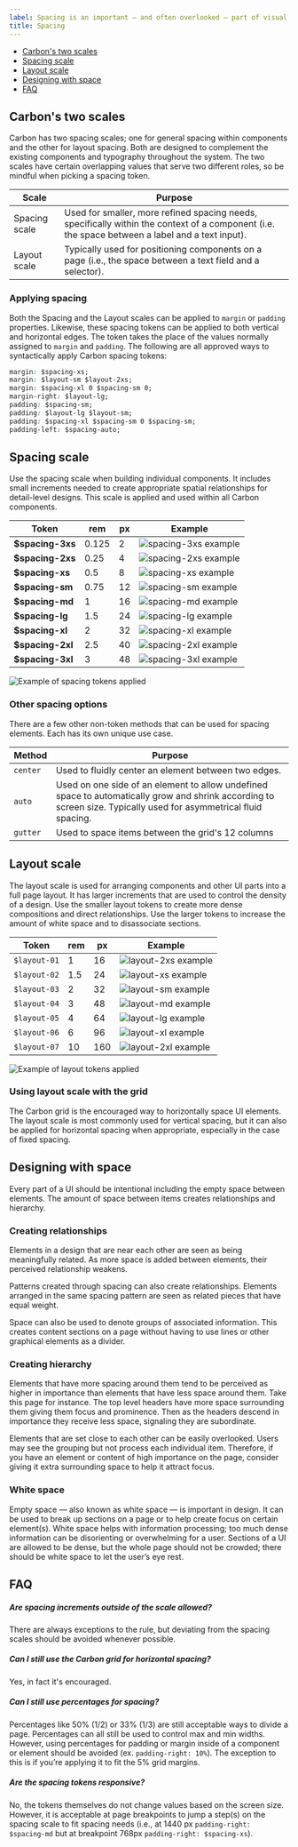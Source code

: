 ```yaml
---
label: Spacing is an important — and often overlooked — part of visual design. Carbon takes a lot of the guesswork out of spacing to help designers deliver clear, functional layouts.
title: Spacing
---
```


<anchor-links>
<ul>
    <li><a href="#carbon's-two-scales">Carbon's two scales</a></li>
    <li><a href="#spacing-scale">Spacing scale</a></li>
    <li><a href="#layout-scale">Layout scale</a></li>
    <li><a href="#designing-with-space">Designing with space</a></li>
    <li><a href="#faq">FAQ</a></li>
</ul>
</anchor-links>


## Carbon's two scales

Carbon has two spacing scales; one for general spacing within components and the other for layout spacing. Both are designed to complement the existing components and typography throughout the system. The two scales have certain overlapping values that serve two different roles, so be mindful when picking a spacing token.

| Scale             | Purpose                                                                                                                                                                                                                             |
| ----------------- | ----------------------------------------------------------------------------------------------------------------------------------------------------------------------------------------------------------------------------------- |
| Spacing scale | Used for smaller, more refined spacing needs, specifically within the context of a component (i.e. the space between a label and a text input).                                                                                |
| Layout scale | Typically used for positioning components on a page (i.e., the space between a text field and a selector). |

### Applying spacing

Both the Spacing and the Layout scales can be applied to `margin` or `padding` properties. Likewise, these spacing tokens can be applied to both vertical and horizontal edges. The token takes the place of the values normally assigned to `margin` and `padding`. The following are all approved ways to syntactically apply Carbon spacing tokens:

```css
margin: $spacing-xs;
margin: $layout-sm $layout-2xs;
margin: $spacing-xl 0 $spacing-sm 0;
margin-right: $layout-lg;
padding: $spacing-sm;
padding: $layout-lg $layout-sm;
padding: $spacing-xl $spacing-sm 0 $spacing-sm;
padding-left: $spacing-auto;
```

## Spacing scale

Use the spacing scale when building individual components. It includes small increments needed to create appropriate spatial relationships for detail-level designs. This scale is applied and used within all Carbon components.

| Token             | rem   | px  | Example                                       |
| ----------------- | ----- | --- | --------------------------------------------- |
| **\$spacing-3xs** | 0.125 | 2   | ![spacing-3xs example](images/spacing-3.svg)  |
| **\$spacing-2xs** | 0.25  | 4   | ![spacing-2xs example](images/spacing-4.svg)  |
| **\$spacing-xs**  | 0.5   | 8   | ![spacing-xs example](images/spacing-5.svg)   |
| **\$spacing-sm**  | 0.75  | 12  | ![spacing-sm example](images/spacing-6.svg)   |
| **\$spacing-md**  | 1     | 16  | ![spacing-md example](images/spacing-7.svg)   |
| **\$spacing-lg**  | 1.5   | 24  | ![spacing-lg example](images/spacing-8.svg)   |
| **\$spacing-xl**  | 2     | 32  | ![spacing-xl example](images/spacing-9.svg)   |
| **\$spacing-2xl** | 2.5   | 40  | ![spacing-2xl example](images/spacing-10.svg) |
| **\$spacing-3xl** | 3     | 48  | ![spacing-3xl example](images/spacing-11.svg) |

<image-component cols="6" caption="Example of spacing tokens applied">

![Example of spacing tokens applied](images/spacing-1.png)

</image-component>

### Other spacing options

There are a few other non-token methods that can be used for spacing elements. Each has its own unique use case.

| Method   | Purpose                                                                                                                                                           |
| -------- | ----------------------------------------------------------------------------------------------------------------------------------------------------------------- |
| `center` | Used to fluidly center an element between two edges.                                                                                                              |
| `auto`   | Used on one side of an element to allow undefined space to automatically grow and shrink according to screen size. Typically used for asymmetrical fluid spacing. |
| `gutter`   | Used to space items between the grid's 12 columns                                                                                                                 |

## Layout scale

The layout scale is used for arranging components and other UI parts into a full page layout. It has larger increments that are used to control the density of a design. Use the smaller layout tokens to create more dense compositions and direct relationships. Use the larger tokens to increase the amount of white space and to disassociate sections.

| Token            | rem | px  | Example                                      |
| ---------------- | --- | --- | -------------------------------------------- |
| `$layout-01` | 1   | 16  | ![layout-2xs example](images/spacing-12.svg) |
| `$layout-02`  | 1.5 | 24  | ![layout-xs example](images/spacing-13.svg)  |
| `$layout-03`  | 2   | 32  | ![layout-sm example](images/spacing-14.svg)  |
| `$layout-04`  | 3   | 48  | ![layout-md example](images/spacing-15.svg)  |
| `$layout-05`  | 4   | 64  | ![layout-lg example](images/spacing-16.svg)  |
| `$layout-06` | 6   | 96  | ![layout-xl example](images/spacing-17.svg)  |
| `$layout-07` | 10  | 160 | ![layout-2xl example](images/spacing-18.svg) |




<image-component cols="6" border="true" caption="Example of layout tokens applied">

![Example of layout tokens applied](images/spacing-2.png)

</image-component>


### Using layout scale with the grid

The Carbon grid is the encouraged way to horizontally space UI elements. The layout scale is most commonly used for vertical spacing, but it can also be applied for horizontal spacing when appropriate, especially in the case of fixed spacing.

## Designing with space

Every part of a UI should be intentional including the empty space between elements. The amount of space between items creates relationships and hierarchy.

### Creating relationships

Elements in a design that are near each other are seen as being meaningfully related. As more space is added between elements, their perceived relationship weakens.

Patterns created through spacing can also create relationships. Elements arranged in the same spacing pattern are seen as related pieces that have equal weight.

Space can also be used to denote groups of associated information. This creates content sections on a page without having to use lines or other graphical elements as a divider.

### Creating hierarchy

Elements that have more spacing around them tend to be perceived as higher in importance than elements that have less space around them. Take this page for instance. The top level headers have more space surrounding them giving them focus and prominence. Then as the headers descend in importance they receive less space, signaling they are subordinate.

Elements that are set close to each other can be easily overlooked. Users may see the grouping but not process each individual item. Therefore, if you have an element or content of high importance on the page, consider giving it extra surrounding space to help it attract focus.

### White space

Empty space — also known as white space — is important in design. It can be used to break up sections on a page or to help create focus on certain element(s). White space helps with information processing; too much dense information can be disorienting or overwhelming for a user. Sections of a UI are allowed to be dense, but the whole page should not be crowded; there should be white space to let the user’s eye rest.

## FAQ

##### Are spacing increments outside of the scale allowed?

There are always exceptions to the rule, but deviating from the spacing scales should be avoided whenever possible.

##### Can I still use the Carbon grid for horizontal spacing?

Yes, in fact it's encouraged.

##### Can I still use percentages for spacing?

Percentages like 50% (1/2) or 33% (1/3) are still acceptable ways to divide a page. Percentages can all still be used to control max and min widths. However, using percentages for padding or margin inside of a component or element should be avoided (ex. `padding-right: 10%`). The exception to this is if you’re applying it to fit the 5% grid margins.

##### Are the spacing tokens responsive?

No, the tokens themselves do not change values based on the screen size. However, it is acceptable at page breakpoints to jump a step(s) on the spacing scale to fit spacing needs (i.e., at 1440 px `padding-right: $spacing-md` but at breakpoint 768px `padding-right: $spacing-xs`).
